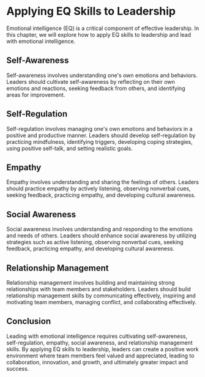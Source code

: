 Applying EQ Skills to Leadership
================================================================================

Emotional intelligence (EQ) is a critical component of effective leadership. In this chapter, we will explore how to apply EQ skills to leadership and lead with emotional intelligence.

Self-Awareness
--------------

Self-awareness involves understanding one's own emotions and behaviors. Leaders should cultivate self-awareness by reflecting on their own emotions and reactions, seeking feedback from others, and identifying areas for improvement.

Self-Regulation
---------------

Self-regulation involves managing one's own emotions and behaviors in a positive and productive manner. Leaders should develop self-regulation by practicing mindfulness, identifying triggers, developing coping strategies, using positive self-talk, and setting realistic goals.

Empathy
-------

Empathy involves understanding and sharing the feelings of others. Leaders should practice empathy by actively listening, observing nonverbal cues, seeking feedback, practicing empathy, and developing cultural awareness.

Social Awareness
----------------

Social awareness involves understanding and responding to the emotions and needs of others. Leaders should enhance social awareness by utilizing strategies such as active listening, observing nonverbal cues, seeking feedback, practicing empathy, and developing cultural awareness.

Relationship Management
-----------------------

Relationship management involves building and maintaining strong relationships with team members and stakeholders. Leaders should build relationship management skills by communicating effectively, inspiring and motivating team members, managing conflict, and collaborating effectively.

Conclusion
----------

Leading with emotional intelligence requires cultivating self-awareness, self-regulation, empathy, social awareness, and relationship management skills. By applying EQ skills to leadership, leaders can create a positive work environment where team members feel valued and appreciated, leading to collaboration, innovation, and growth, and ultimately greater impact and success.
